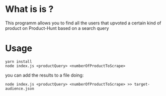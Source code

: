 # What is is ?

This programm allows you to find all the users that upvoted a certain kind of product on Product-Hunt based on a search query

# Usage

```
yarn install
node index.js <productQuery> <numberOfProductToScrape>
```

you can add the results to a file doing:

```
node index.js <productQuery> <numberOfProductToScrape> >> target-audience.json
```
